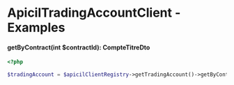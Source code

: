 # ApicilTradingAccountClient - Examples

#### getByContract(int $contractId): CompteTitreDto

```php
<?php

$tradingAccount = $apicilClientRegistry->getTradingAccount()->getByContract(216);
```
